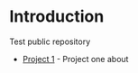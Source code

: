 # Introduction

Test public repository


* [Project 1](https://mhenso.github.io/public/docs/otus300.nb.html) - Project one about
